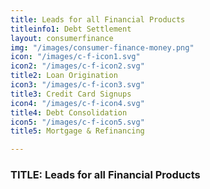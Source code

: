 ```yaml
---
title: Leads for all Financial Products
titleinfo1: Debt Settlement
layout: consumerfinance
img: "/images/consumer-finance-money.png"
icon: "/images/c-f-icon1.svg"
icon2: "/images/c-f-icon2.svg"
title2: Loan Origination
icon3: "/images/c-f-icon3.svg"
title3: Credit Card Signups
icon4: "/images/c-f-icon4.svg"
title4: Debt Consolidation
icon5: "/images/c-f-icon5.svg"
title5: Mortgage & Refinancing

---
```

### TITLE: Leads for all Financial Products